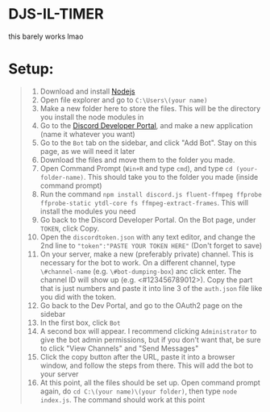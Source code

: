 # DJS-IL-TIMER
this barely works lmao
# Setup:
> 1) Download and install [Nodejs](https://nodejs.org/en/download/)
> 2) Open file explorer and go to `C:\Users\(your name)`
> 3) Make a new folder here to store the files. This will be the directory you install the node modules in
> 4) Go to the [Discord Developer Portal](https://discord.com/developers/applications), and make a new application (name it whatever you want)
> 5) Go to the `Bot` tab on the sidebar, and click "Add Bot". Stay on this page, as we will need it later
> 6) Download the files and move them to the folder you made.
> 7) Open Command Prompt (`Win+R` and type `cmd`), and type `cd (your-folder-name)`. This should take you to the folder you made (inside command prompt)
> 8) Run the command `npm install discord.js fluent-ffmpeg ffprobe ffprobe-static ytdl-core fs ffmpeg-extract-frames`. This will install the modules you need
> 9) Go back to the Discord Developer Portal. On the Bot page, under `TOKEN`, click Copy.
> 10) Open the `discordtoken.json` with any text editor, and change the 2nd line to `"token":"PASTE YOUR TOKEN HERE"` (Don't forget to save)
> 11) On your server, make a new (preferably private) channel. This is necessary for the bot to work. On a different channel, type `\#channel-name` (e.g. `\#bot-dumping-box`) anc click enter. The channel ID will show up (e.g. <#123456789012>). Copy the part that is just numbers and paste it into line 3 of the `auth.json` file like you did with the token. 
> 13) Go back to the Dev Portal, and go to the OAuth2 page on the sidebar
> 14) In the first box, click `Bot`
> 15) A second box will appear. I recommend clicking `Administrator` to give the bot admin permissions, but if you don't want that, be sure to click "View Channels" and "Send Messages"
> 16) Click the copy button after the URL, paste it into a browser window, and follow the steps from there. This will add the bot to your server<br>
> 17) At this point, all the files should be set up. Open command prompt again, do `cd C:\(your name)\(your folder)`, then type `node index.js`.
The command should work at this point
